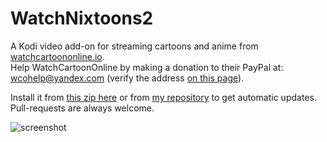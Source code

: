 # WatchNixtoons2

A Kodi video add-on for streaming cartoons and anime from [watchcartoononline.io](https://www.watchcartoononline.io).   
Help WatchCartoonOnline by making a donation to their PayPal at: wcohelp@yandex.com (verify the address [on this page](https://www.watchcartoononline.io/contact)).  

Install it from [this zip here](https://github.com/doko-desuka/plugin.video.watchnixtoons2/raw/master/plugin.video.watchnixtoons2-0.1.0.zip) or from [my repository](https://github.com/doko-desuka/doko.repository/releases) to get automatic updates.  
Pull-requests are always welcome.

![screenshot](https://images2.imgbox.com/b1/7a/wmdubsNr_o.png)  
